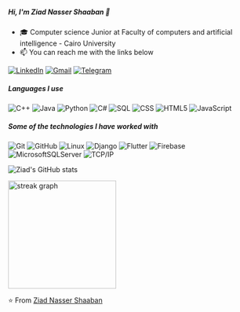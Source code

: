 ##### Hi, I'm Ziad Nasser Shaaban 👋

- 🎓 Computer science Junior at Faculty of computers and artificial intelligence - Cairo University
- 📫 You can reach me with the links below

[![LinkedIn](https://img.shields.io/badge/-LINKEDIN-0077B5?style=for-the-badge&logo=linkedin&logoColor=white)](https://www.linkedin.com/in/ziad-nasser-600331236/)
[![Gmail](https://img.shields.io/badge/-GMAIL-D14836?style=for-the-badge&logo=gmail&logoColor=white)](mailto:ziadnasser896@gmail.com)
[![Telegram](https://img.shields.io/badge/-TELEGRAM-2CA5E0?style=for-the-badge&logo=telegram&logoColor=white)](https://t.me/ZiadNasser11)

##### Languages I use

![C++](https://img.shields.io/badge/-C++-000000?style=flat&logo=c%2B%2B)
![Java](https://img.shields.io/badge/-Java-000000?style=flat&logo=java)
![Python](https://img.shields.io/badge/-Python-000000?style=flat&logo=python)
![C#](https://img.shields.io/badge/c%23-%23239120.svg?style=flat&logo=c-sharp&logoColor=white)
![SQL](https://img.shields.io/badge/-SQL-000000?style=flat&logo=postgresql)
![CSS](https://img.shields.io/badge/-CSS-000000?style=flat&logo=CSS)
![HTML5](https://img.shields.io/badge/-HTML5-000000?style=flat&logo=html5)
![JavaScript](https://img.shields.io/badge/-JavaScript-000000?style=flat&logo=javascript)

##### Some of the technologies I have worked with

![Git](https://img.shields.io/badge/-Git-222222?style=flat&logo=git&logoColor=F05032)
![GitHub](https://img.shields.io/badge/-GitHub-222222?style=flat&logo=github&logoColor=181717)
![Linux](https://img.shields.io/badge/-Linux-222222?style=flat&logo=linux&logoColor=FCC624)
![Django](https://img.shields.io/badge/django-%23092E20.svg?style=flat&logo=django&logoColor=white)
![Flutter](https://img.shields.io/badge/Flutter-%2302569B.svg?style=flat&logo=Flutter&logoColor=white)
![Firebase](https://img.shields.io/badge/Firebase-039BE5?style=flat&logo=Firebase&logoColor=white)
![MicrosoftSQLServer](https://img.shields.io/badge/Microsoft%20SQL%20Server-CC2927?style=flat&logo=microsoft%20sql%20server&logoColor=white)
![TCP/IP](https://img.shields.io/badge/-TCP/IP-222222?style=flat&logo=cisco&logoColor=white)

![Ziad's GitHub stats](https://github-readme-stats.vercel.app/api?username=Ziadnasser1&theme=dark&show_icons=true)




  <img src="https://streak-stats.demolab.com?user=Ziadnasser1&locale=en&mode=daily&theme=dark&hide_border=false&border_radius=5&order=3" height="220" alt="streak graph"  />



⭐️ From [Ziad Nasser Shaaban](https://github.com/Ziadnasser1)
